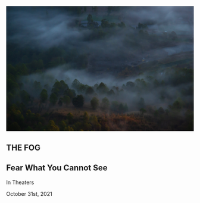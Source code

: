 <!DOCTYPE html>
<html lang="en">
<head>
    <meta charset="UTF-8">
    <meta http-equiv="X-UA-Compatible" content="IE=edge">
    <meta name="viewport" content="width=device-width, initial-scale=1.0">
    <link rel="preconnect" href="https://fonts.googleapis.com">
    <link rel="preconnect" href="https://fonts.gstatic.com" crossorigin>
    <link href="https://fonts.googleapis.com/css2?family=Nosifer&display=swap" rel="stylesheet">
    <link rel="stylesheet" href="style.css">
    <title>The Fog</title>
</head>
<body>
    <div class="background">
        <img src="img/sergio-camalich-m0aLUd8d7n8-unsplash.jpg" alt="">
    </div>
    <section class="title">
        <h1>
            <span>THE FOG</span>
        </h1>
        <h2>Fear What You Cannot See</h2>
        <section class="date">
            <p>In Theaters</p>
            <p>October 31st, 2021</p>
        </section>
    </section>
</body>
</html>
